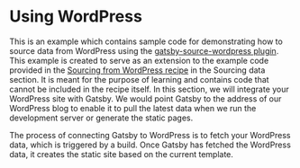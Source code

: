 # Using WordPress

This is an example which contains sample code for demonstrating how to source data from WordPress using the [gatsby-source-wordpress plugin](https://www.gatsbyjs.com/plugins/gatsby-source-wordpress/). This example is created to serve as an extension to the example code provided in the [Sourcing from WordPress recipe](https://www.gatsbyjs.com/docs/recipes/sourcing-data#sourcing-from-wordpress) in the Sourcing data section. It is meant for the purpose of learning and contains code that cannot be included in the recipe itself.
In this section, we will integrate your WordPress site with Gatsby. We would point Gatsby to the address of our WordPress blog to enable it to pull the latest data when we run the development server or generate the static pages.

The process of connecting Gatsby to WordPress is to fetch your WordPress data, which is triggered by a build. Once Gatsby has fetched the WordPress data, it creates the static site based on the current template.
